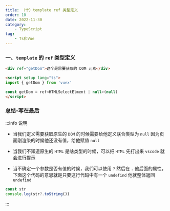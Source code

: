 ```yaml
---
title: （十）template ref 类型定义
order: 10
date: 2022-11-30
category:
    - TypeScript
tag: 
    - Ts和Vue
---
```



### 一、`template` 的 `ref` 类型定义

```html
<div ref="getDom">这个是需要获取的 DOM 元素</div>

<script setup lang="ts">
import { getDom } from 'vuex'

const getDom = ref<HTMLSelectElment | null>(null)
</script>
```

### 总结-写在最后
:::info 说明
- 当我们定义需要获取原生的 `DOM` 的时候需要给他定义联合类型为 `null` 因为页面刚渲染的时候他还没有值，给他赋值 `null`

- 当我们不知道原生的 `HTML` 是啥类型的时候，可以把 `HTML` 先打出来 `vscode` 就会进行提示

- 当不确定一个参数是否有值的时候，我们可以使用 `?` 然后在 `.` 他后面的属性，下面这个代码的意思就是只要这行代码中有一个 `undefind` 他就整体返回 `undefind`
```js
const str
console.log(str?.toString())
```
:::